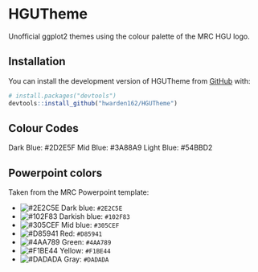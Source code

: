
<!-- README.md is generated from README.Rmd. Please edit that file -->

# HGUTheme

<!-- badges: start -->
<!-- badges: end -->

Unofficial ggplot2 themes using the colour palette of the MRC HGU logo.

## Installation

You can install the development version of HGUTheme from
[GitHub](https://github.com/) with:

``` r
# install.packages("devtools")
devtools::install_github("hwarden162/HGUTheme")
```

## Colour Codes

Dark Blue: \#2D2E5F Mid Blue: \#3A88A9 Light Blue: \#54BBD2

## Powerpoint colors
Taken from the MRC Powerpoint template:
- ![#2E2C5E](https://via.placeholder.com/15/2E2C5E/2E2C5E.png) Dark blue: `#2E2C5E`
- ![#102F83](https://via.placeholder.com/15/102F83/102F83.png) Darkish blue: `#102F83`
- ![#305CEF](https://via.placeholder.com/15/305CEF/305CEF.png) Mid blue: `#305CEF`
- ![#D85941](https://via.placeholder.com/15/D85941/D85941.png) Red: `#D85941`
- ![#4AA789](https://via.placeholder.com/15/4AA789/4AA789.png) Green: `#4AA789`
- ![#F1BE44](https://via.placeholder.com/15/F1BE44/F1BE44.png) Yellow: `#F1BE44`
- ![#DADADA](https://via.placeholder.com/15/DADADA/DADADA.png) Gray: `#DADADA`
